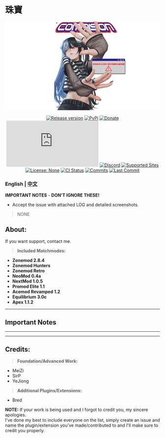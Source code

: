 # **珠寶**
<!-- MANPAGE: BEGIN EXCLUDED SECTION -->
<div align="center">

[![YT-DLP](https://github.com/Sy1vian/ChikosZmKF/blob/master/H.png)](#readme)

[![Release version](https://img.shields.io/github/v/release/yt-dlp/yt-dlp?color=brightgreen&label=Download&style=for-the-badge)](#installation "Installation")
[![PyPi](https://img.shields.io/badge/-PyPi-blue.svg?logo=pypi&labelColor=555555&style=for-the-badge)](https://pypi.org/project/yt-dlp "PyPi")
[![Donate](https://img.shields.io/badge/_-Donate-red.svg?logo=githubsponsors&labelColor=555555&style=for-the-badge)](https://afdian.net/a/S1tsu "Donate")
[![SteamGroup](https://img.shields.io/matrix/yt-dlp:matrix.org?color=brightgreen&labelColor=555555&label=&logo=element&style=for-the-badge)](https://steamcommunity.com/groups/chikkomod "SteamGroup")
[![Discord](https://img.shields.io/discord/807245652072857610?color=blue&labelColor=555555&label=&logo=discord&style=for-the-badge)](https://discord.gg/mkaaG2am "Discord")
[![Supported Sites](https://img.shields.io/badge/-Supported_Sites-brightgreen.svg?style=for-the-badge)](https://chikko.emu.ac.cn/ "Supported Sites")
[![License: None](https://img.shields.io/badge/-Unlicense-blue.svg?style=for-the-badge)](LICENSE "License None")
[![CI Status](https://img.shields.io/github/actions/workflow/status/yt-dlp/yt-dlp/core.yml?branch=master&label=Tests&style=for-the-badge)](https://github.com/yt-dlp/yt-dlp/actions "CI Status")
[![Commits](https://img.shields.io/github/commit-activity/m/yt-dlp/yt-dlp?label=commits&style=for-the-badge)](https://github.com/yt-dlp/yt-dlp/commits "Commit History")
[![Last Commit](https://img.shields.io/github/last-commit/yt-dlp/yt-dlp/master?label=&style=for-the-badge&display_timestamp=committer)](https://github.com/yt-dlp/yt-dlp/pulse/monthly "Last activity")

</div>
<!-- MANPAGE: END EXCLUDED SECTION -->


### English | [中文](README-CN.md) 
**IMPORTANT NOTES** - **DON'T IGNORE THESE!**
* Accept the issue with attached LOG and detailed screenshots.
>NONE


## **About:**

If you want support,  contact me.

> **Included Matchmodes:**
* **Zonemod 2.8.4**
* **Zonemod Hunters**
* **Zonemod Retro**
* **NeoMod 0.4a** 
* **NextMod 1.0.5**
* **Promod Elite 1.1**
* **Acemod Revamped 1.2**
* **Equilibrium 3.0c**
* **Apex 1.1.2**

---

## **Important Notes**
---

---
	
## **Credits:**

> **Foundation/Advanced Work:**
* MeiZi
* SirP
* YeJiong

> **Additional Plugins/Extensions:**
* Bred

**NOTE:** If your work is being used and I forgot to credit you, my sincere apologies.  
I've done my best to include everyone on the list, simply create an issue and name the plugin/extension you've made/contributed to and I'll make sure to credit you properly.
